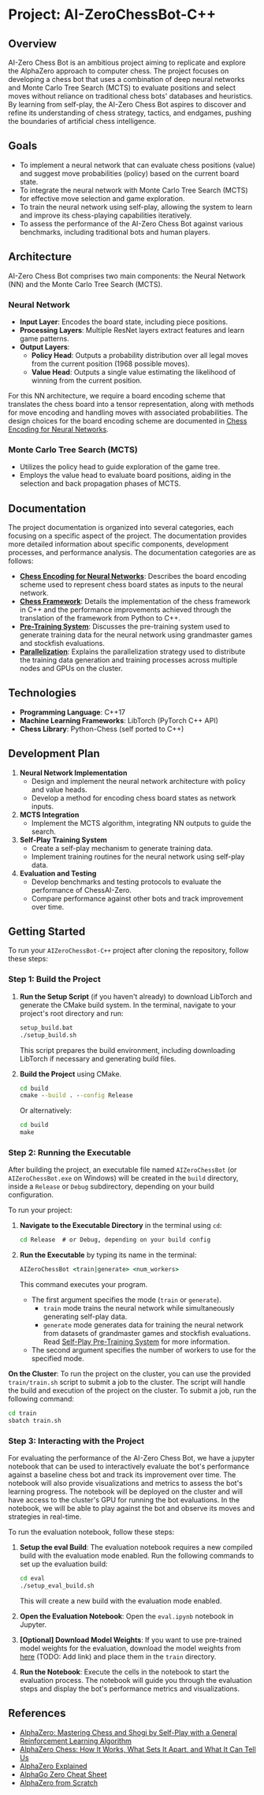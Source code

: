 # Project: AI-ZeroChessBot-C++

## Overview

AI-Zero Chess Bot is an ambitious project aiming to replicate and explore the AlphaZero approach to computer chess. The project focuses on developing a chess bot that uses a combination of deep neural networks and Monte Carlo Tree Search (MCTS) to evaluate positions and select moves without reliance on traditional chess bots' databases and heuristics. By learning from self-play, the AI-Zero Chess Bot aspires to discover and refine its understanding of chess strategy, tactics, and endgames, pushing the boundaries of artificial chess intelligence.

## Goals

- To implement a neural network that can evaluate chess positions (value) and suggest move probabilities (policy) based on the current board state.
- To integrate the neural network with Monte Carlo Tree Search (MCTS) for effective move selection and game exploration.
- To train the neural network using self-play, allowing the system to learn and improve its chess-playing capabilities iteratively.
- To assess the performance of the AI-Zero Chess Bot against various benchmarks, including traditional bots and human players.

## Architecture

AI-Zero Chess Bot comprises two main components: the Neural Network (NN) and the Monte Carlo Tree Search (MCTS).

### Neural Network

- **Input Layer**: Encodes the board state, including piece positions.
- **Processing Layers**: Multiple ResNet layers extract features and learn game patterns.
- **Output Layers**:
  - **Policy Head**: Outputs a probability distribution over all legal moves from the current position (1968 possible moves).
  - **Value Head**: Outputs a single value estimating the likelihood of winning from the current position.

For this NN architecture, we require a board encoding scheme that translates the chess board into a tensor representation, along with methods for move encoding and handling moves with associated probabilities. The design choices for the board encoding scheme are documented in [Chess Encoding for Neural Networks](/AIZeroChessBot-C++/documentation/encodings/README.md).

### Monte Carlo Tree Search (MCTS)

- Utilizes the policy head to guide exploration of the game tree.
- Employs the value head to evaluate board positions, aiding in the selection and back propagation phases of MCTS.

## Documentation

The project documentation is organized into several categories, each focusing on a specific aspect of the project. The documentation provides more detailed information about specific components, development processes, and performance analysis. The documentation categories are as follows:

- **[Chess Encoding for Neural Networks](/AIZeroChessBot-C++/documentation/encodings/README.md)**: Describes the board encoding scheme used to represent chess board states as inputs to the neural network.
- **[Chess Framework](/AIZeroChessBot-C++/documentation/chess/README.md)**: Details the implementation of the chess framework in C++ and the performance improvements achieved through the translation of the framework from Python to C++.
- **[Pre-Training System](/AIZeroChessBot-C++/documentation/pretraining/README.md)**: Discusses the pre-training system used to generate training data for the neural network using grandmaster games and stockfish evaluations.
- **[Parallelization](/AIZeroChessBot-C++/documentation/parallelization/README.md)**: Explains the parallelization strategy used to distribute the training data generation and training processes across multiple nodes and GPUs on the cluster.

## Technologies

- **Programming Language**: C++17
- **Machine Learning Frameworks**: LibTorch (PyTorch C++ API)
- **Chess Library**: Python-Chess (self ported to C++)

## Development Plan

1. **Neural Network Implementation**
   - Design and implement the neural network architecture with policy and value heads.
   - Develop a method for encoding chess board states as network inputs.
2. **MCTS Integration**
   - Implement the MCTS algorithm, integrating NN outputs to guide the search.
3. **Self-Play Training System**
   - Create a self-play mechanism to generate training data.
   - Implement training routines for the neural network using self-play data.
4. **Evaluation and Testing**
   - Develop benchmarks and testing protocols to evaluate the performance of ChessAI-Zero.
   - Compare performance against other bots and track improvement over time.

## Getting Started

To run your `AIZeroChessBot-C++` project after cloning the repository, follow these steps:

### Step 1: Build the Project

1. **Run the Setup Script** (if you haven't already) to download LibTorch and generate the CMake build system. In the terminal, navigate to your project's root directory and run:

    ```cmd
    setup_build.bat
    ./setup_build.sh
    ```

   This script prepares the build environment, including downloading LibTorch if necessary and generating build files.

2. **Build the Project** using CMake.

    ```cmd
    cd build
    cmake --build . --config Release
    ```

    Or alternatively:

    ```cmd
    cd build
    make
    ```

### Step 2: Running the Executable

After building the project, an executable file named `AIZeroChessBot` (or `AIZeroChessBot.exe` on Windows) will be created in the `build` directory, inside a `Release` or `Debug` subdirectory, depending on your build configuration.

To run your project:

1. **Navigate to the Executable Directory** in the terminal using `cd`:

    ```cmd
    cd Release  # or Debug, depending on your build config
    ```

2. **Run the Executable** by typing its name in the terminal:

    ```cmd
    AIZeroChessBot <train|generate> <num_workers>
    ```

   This command executes your program.

   - The first argument specifies the mode (`train` or `generate`).
     - `train` mode trains the neural network while simultaneously generating self-play data.
     - `generate` mode generates data for training the neural network from datasets of grandmaster games and stockfish evaluations. Read [Self-Play Pre-Training System](/AIZeroChessBot-C++/documentation/pretraining/README.md) for more information.
   - The second argument specifies the number of workers to use for the specified mode.

**On the Cluster**: To run the project on the cluster, you can use the provided `train/train.sh` script to submit a job to the cluster. The script will handle the build and execution of the project on the cluster. To submit a job, run the following command:

```bash
cd train
sbatch train.sh
```

### Step 3: Interacting with the Project

For evaluating the performance of the AI-Zero Chess Bot, we have a jupyter notebook that can be used to interactively evaluate the bot's performance against a baseline chess bot and track its improvement over time. The notebook will also provide visualizations and metrics to assess the bot's learning progress. The notebook will be deployed on the cluster and will have access to the cluster's GPU for running the bot evaluations. In the notebook, we will be able to play against the bot and observe its moves and strategies in real-time.

To run the evaluation notebook, follow these steps:

1. **Setup the eval Build**: The evaluation notebook requires a new compiled build with the evaluation mode enabled. Run the following commands to set up the evaluation build:

    ```bash
    cd eval
    ./setup_eval_build.sh
    ```

    This will create a new build with the evaluation mode enabled.
2. **Open the Evaluation Notebook**: Open the `eval.ipynb` notebook in Jupyter.
3. **[Optional] Download Model Weights**: If you want to use pre-trained model weights for the evaluation, download the model weights from [here](/documentation/) (TODO: Add link) and place them in the `train` directory.
4. **Run the Notebook**: Execute the cells in the notebook to start the evaluation process. The notebook will guide you through the evaluation steps and display the bot's performance metrics and visualizations.

## References

- [AlphaZero: Mastering Chess and Shogi by Self-Play with a General Reinforcement Learning Algorithm](https://arxiv.org/abs/1712.01815.pdf)
- [AlphaZero Chess: How It Works, What Sets It Apart, and What It Can Tell Us](https://towardsdatascience.com/alphazero-chess-how-it-works-what-sets-it-apart-and-what-it-can-tell-us-4ab3d2d08867)
- [AlphaZero Explained](https://nikcheerla.github.io/deeplearningschool/2018/01/01/AlphaZero-Explained/)
- [AlphaGo Zero Cheat Sheet](https://medium.com/applied-data-science/alphago-zero-explained-in-one-diagram-365f5abf67e0)
- [AlphaZero from Scratch](https://www.youtube.com/watch?v=wuSQpLinRB4&ab_channel=freeCodeCamp.org)
